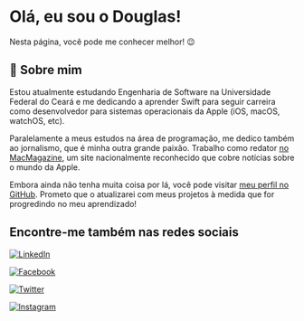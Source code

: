 
# Olá, eu sou o Douglas!

Nesta página, você pode me conhecer melhor! 😉
## 🚀 Sobre mim
Estou atualmente estudando Engenharia de Software na Universidade Federal do Ceará e me dedicando a aprender Swift para seguir carreira como desenvolvedor para sistemas operacionais da Apple (iOS, macOS, watchOS, etc).

Paralelamente a meus estudos na área de programação, me dedico também ao jornalismo, que é minha outra grande paixão. Trabalho como redator [no MacMagazine]((https://macmagazine.com.br/post/author/douglas/)), um site nacionalmente reconhecido que cobre notícias sobre o mundo da Apple.

Embora ainda não tenha muita coisa por lá, você pode visitar [meu perfil no GitHub](https://github.com/douglasfnascimento). Prometo que o atualizarei com meus projetos à medida que for progredindo no meu aprendizado!


## Encontre-me também nas redes sociais

[![LinkedIn](https://img.shields.io/badge/LinkedIn-000?style=for-the-badge&logo=linkedin&logoColor=0E76A8)](https://www.linkedin.com/in/douglas-nascimento1/)

[![Facebook](https://img.shields.io/badge/Facebook-000?style=for-the-badge&logo=facebook)](https://www.facebook.com/douglasnascimentow/)

[![Twitter](https://img.shields.io/badge/Twitter-000?style=for-the-badge&logo=twitter)](https://twitter.com/euodouglasn)

[![Instagram](https://img.shields.io/badge/Instagram-000?style=for-the-badge&logo=instagram)](https://www.instagram.com/douglas.nascimento/)


